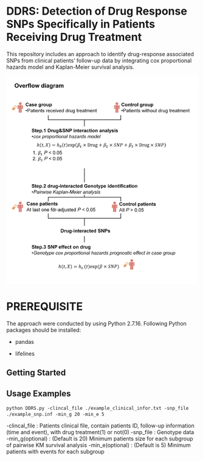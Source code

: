 DDRS: Detection of Drug Response SNPs Specifically in Patients Receiving Drug Treatment
================================
This repository includes an approach to identify drug-response associated SNPs from clinical patients’ follow-up data by integrating cox proportional hazards model and Kaplan-Meier survival analysis. 

![pipeline](https://github.com/ew314/DDRS/blob/main/pipeline/4.figure.1.pipeline.github.jpg)

# PREREQUISITE
The approach were conducted by using Python 2.7.16. 
Following Python packages should be installed:
<ul>
<li><p>pandas</p></li>
<li><p>lifelines</p></li>
</ul>

Getting Started
---------------

Usage Examples
--------------

    python DDRS.py -clincal_file ./example_clinical_infor.txt -snp_file ./example_snp.inf -min_g 20 -min_e 5

-clincal_file    : Patients clinical file, contain patients ID, follow-up information (time and event), with drug treatment(1) or not(0)
-snp_file        : Genotype data
-min_g(optional) : (Default is 20) Minimum patients size for each subgroup of pairwise KM survival analysis
-min_e(optional) : (Default is 5)  Minimum patients with events for each subgroup

